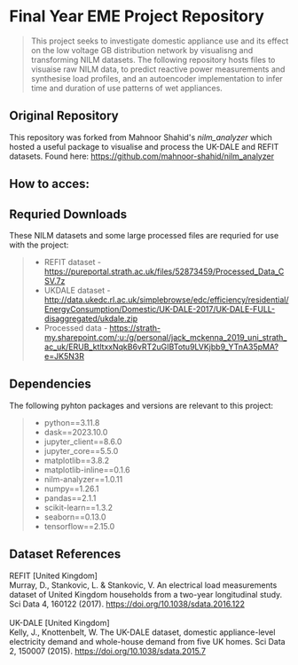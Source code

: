 # Final Year EME Project Repository
> This project seeks to investigate domestic appliance use and its effect on the low voltage GB distribution network by visualisng and transforming NILM datasets. The following repository hosts files to visuaise raw NILM data, to predict reactive power measurements and synthesise load profiles, and an autoencoder implementation to infer time and duration of use patterns of wet appliances.

## Original Repository
This repository was forked from Mahnoor Shahid's *nilm_analyzer* which hosted a useful package to visualise and process the UK-DALE and REFIT datasets.  Found here: https://github.com/mahnoor-shahid/nilm_analyzer

## How to acces:


## Requried Downloads
These NILM datasets and some large processed files are requried for use with the project:  
>- REFIT dataset - https://pureportal.strath.ac.uk/files/52873459/Processed_Data_CSV.7z  
>- UKDALE dataset - http://data.ukedc.rl.ac.uk/simplebrowse/edc/efficiency/residential/EnergyConsumption/Domestic/UK-DALE-2017/UK-DALE-FULL-disaggregated/ukdale.zip  
>- Processed data - https://strath-my.sharepoint.com/:u:/g/personal/jack_mckenna_2019_uni_strath_ac_uk/ERUB_ktltxxNqkB6vRT2uGIBTotu9LVKjbb9_YTnA35pMA?e=JK5N3R

## Dependencies
The following pyhton packages and versions are relevant to this project:
>- python==3.11.8
>- dask==2023.10.0  
>- jupyter_client==8.6.0  
>- jupyter_core==5.5.0  
>- matplotlib==3.8.2  
>- matplotlib-inline==0.1.6  
>- nilm-analyzer==1.0.11  
>- numpy==1.26.1  
>- pandas==2.1.1  
>- scikit-learn==1.3.2  
>- seaborn==0.13.0  
>- tensorflow==2.15.0  

## Dataset References
REFIT [United Kingdom] <br />
Murray, D., Stankovic, L. & Stankovic, V. An electrical load measurements dataset of United Kingdom households from a two-year longitudinal study. Sci Data 4, 160122 (2017). https://doi.org/10.1038/sdata.2016.122 <br />  
UK-DALE [United Kingdom] <br />
Kelly, J., Knottenbelt, W. The UK-DALE dataset, domestic appliance-level electricity demand and whole-house demand from five UK homes. Sci Data 2, 150007 (2015). https://doi.org/10.1038/sdata.2015.7 <br />






